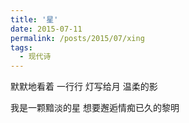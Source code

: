 ```yaml
---
title: '星'
date: 2015-07-11
permalink: /posts/2015/07/xing
tags:
  - 现代诗
---
```


默默地看着 一行行
灯写给月 温柔的影

我是一颗黯淡的星
想要邂逅情痴已久的黎明



 